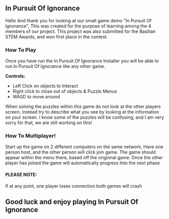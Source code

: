 ## In Pursuit Of Ignorance

Hello And thank you for looking at our small game demo "In Pursuit Of Ignorance", This was created for the purpose of learning among the 4 members of our project. This project was also submitted for the Basilian STEM Awards, and won first place in the contest.

### How To Play

Once you have run the In Pursuit Of Ignorance Installer you will be able to run In Pursuit Of Ignorance like any other game. 

**Controls:**
- Left Click on objects to Interact
- Right click to close out of objects & Puzzle Menus
- WASD to move around

When solving the puzzles within this game do not look at the other players screen, instead try to describe what you see by looking at the information on your screen. I know some of the puzzles will be confusing, and I am very sorry for that, we are still working on this!

### How To Multiplayer!

Start up the game on 2 different computers on the same network, Have one person host, and the other person will click join game. The game should appear within the menu there, based off the origional game. Once the other player has joined the game will automatically progress Into the next phase

#### PLEASE NOTE:
If at any point, one player loses connection both games will crash


## Good luck and enjoy playing In Pursuit Of Ignorance
